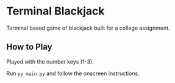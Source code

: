 # Terminal Blackjack

Terminal based game of blackjack built for a college assignment.

## How to Play

Played with the number keys (1-3).

Run `py main.py` and follow the onscreen instructions.
